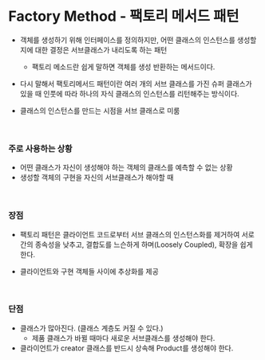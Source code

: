 # Factory Method - 팩토리 메서드 패턴

- 객체를 생성하기 위해 인터페이스를 정의하지만, 어떤 클래스의 인스턴스를 생성할지에 대한 결정은 서브클래스가 내리도록 하는 패턴
    - 팩토리 메소드란 쉽게 말하면 객체를 생성 반환하는 메서드이다.

- 다시 말해서 팩토리메서드 패턴이란 여러 개의 서브 클래스를 가진 슈퍼 클래스가 있을 때 
인풋에 따라 하나의 자식 클래스의 인스턴스를 리턴해주는 방식이다.

- 클래스의 인스턴스를 만드는 시점을 서브 클래스로 미룸

<br>

### 주로 사용하는 상황

- 어떤 클래스가 자신이 생성해야 하는 객체의 클래스를 예측할 수 없는 상황
- 생성할 객체의 구현을 자신의 서브클래스가 해야할 때

<br>

### 장점

- 팩토리 패턴은 클라이언트 코드로부터 서브 클래스의 인스턴스화를 제거하여 서로 간의 종속성을 낮추고, 
결합도를 느슨하게 하며(Loosely Coupled), 확장을 쉽게 한다.

- 클라이언트와 구현 객체들 사이에 추상화를 제공

<br>

### 단점

- 클래스가 많아진다. (클래스 계층도 커질 수 있다.)
  - 제품 클래스가 바뀔 때마다 새로운 서브클래스를 생성해야 한다.
- 클라이언트가 creator 클래스를 반드시 상속해 Product를 생성해야 한다.